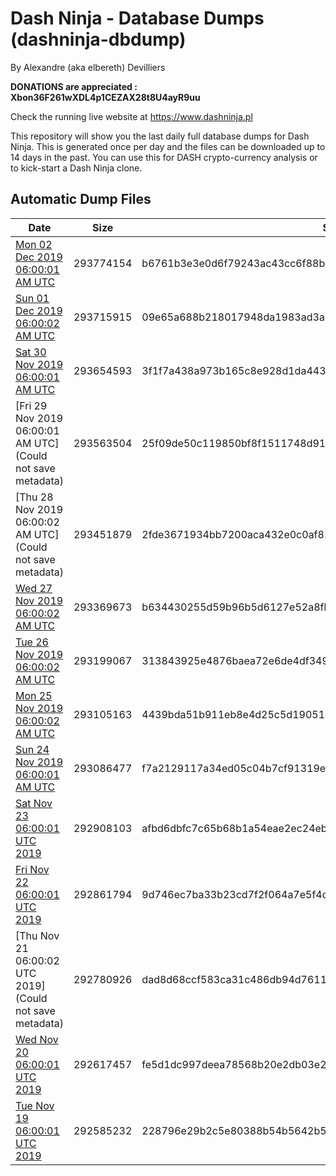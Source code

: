 # Dash Ninja - Database Dumps (dashninja-dbdump)
By Alexandre (aka elbereth) Devilliers

**DONATIONS are appreciated : Xbon36F261wXDL4p1CEZAX28t8U4ayR9uu**

Check the running live website at https://www.dashninja.pl

This repository will show you the last daily full database dumps for Dash Ninja. This is generated once per day and the files can be downloaded up to 14 days in the past.
You can use this for DASH crypto-currency analysis or to kick-start a Dash Ninja clone.


## Automatic Dump Files
| Date | Size | SHA256 |
|--|--|--|
| [Mon 02 Dec 2019 06:00:01 AM UTC](https://transfer.sh/WcY7H/dashninja-dbdump-20191202070001.tar.bz2) | 293774154 | b6761b3e3e0d6f79243ac43cc6f88b10170763271d64722dbc3e1f7950693611 | 
| [Sun 01 Dec 2019 06:00:02 AM UTC](https://transfer.sh/1GTTx/dashninja-dbdump-20191201070002.tar.bz2) | 293715915 | 09e65a688b218017948da1983ad3a53139ee545d19e469958fb78d61498b7ee7 | 
| [Sat 30 Nov 2019 06:00:01 AM UTC](https://transfer.sh/IVSbY/dashninja-dbdump-20191130070001.tar.bz2) | 293654593 | 3f1f7a438a973b165c8e928d1da443eb32e87299bc8c596b90c05b10ddc5e4d4 | 
| [Fri 29 Nov 2019 06:00:01 AM UTC](Could not save metadata) | 293563504 | 25f09de50c119850bf8f1511748d914ac1d859ba0c811d8250849df4f5546c69 | 
| [Thu 28 Nov 2019 06:00:02 AM UTC](Could not save metadata) | 293451879 | 2fde3671934bb7200aca432e0c0af82bb0bce232506c4bb3b717c52cd2bb0f2e | 
| [Wed 27 Nov 2019 06:00:02 AM UTC]() | 293369673 | b634430255d59b96b5d6127e52a8fb8c7ce5c6a6c54c4b0df476b151ff5ba6c1 | 
| [Tue 26 Nov 2019 06:00:02 AM UTC](https://transfer.sh/135Hdm/dashninja-dbdump-20191126070002.tar.bz2) | 293199067 | 313843925e4876baea72e6de4df349783649ae761942f5fac4eafc5413db23a5 | 
| [Mon 25 Nov 2019 06:00:02 AM UTC](https://transfer.sh/6rp4R/dashninja-dbdump-20191125070002.tar.bz2) | 293105163 | 4439bda51b911eb8e4d25c5d190518044ed52bd8442ac1be3735ddf2225047d4 | 
| [Sun 24 Nov 2019 06:00:01 AM UTC](https://transfer.sh/w8fmQ/dashninja-dbdump-20191124070001.tar.bz2) | 293086477 | f7a2129117a34ed05c04b7cf91319efa870837f507c1f1699fd4bf4a77f57062 | 
| [Sat Nov 23 06:00:01 UTC 2019](https://transfer.sh/Y1x2C/dashninja-dbdump-20191123070001.tar.bz2) | 292908103 | afbd6dbfc7c65b68b1a54eae2ec24ebb8c8fbd1ef39b0ab410d3dd7d6ffd273f | 
| [Fri Nov 22 06:00:01 UTC 2019](https://transfer.sh/dogXA/dashninja-dbdump-20191122070001.tar.bz2) | 292861794 | 9d746ec7ba33b23cd7f2f064a7e5f4d96394d638b79847dcdacc2f6eac579f1f | 
| [Thu Nov 21 06:00:02 UTC 2019](Could not save metadata) | 292780926 | dad8d68ccf583ca31c486db94d76117cb8203a9c704843e90bfe105bb85a02f8 | 
| [Wed Nov 20 06:00:01 UTC 2019](https://transfer.sh/bys3q/dashninja-dbdump-20191120070001.tar.bz2) | 292617457 | fe5d1dc997deea78568b20e2db03e254d7210bb90ab939fbc1d8c23bd511aab9 | 
| [Tue Nov 19 06:00:01 UTC 2019]() | 292585232 | 228796e29b2c5e80388b54b5642b5045db57f7a8c01945292fd78b72817993f9 | 

